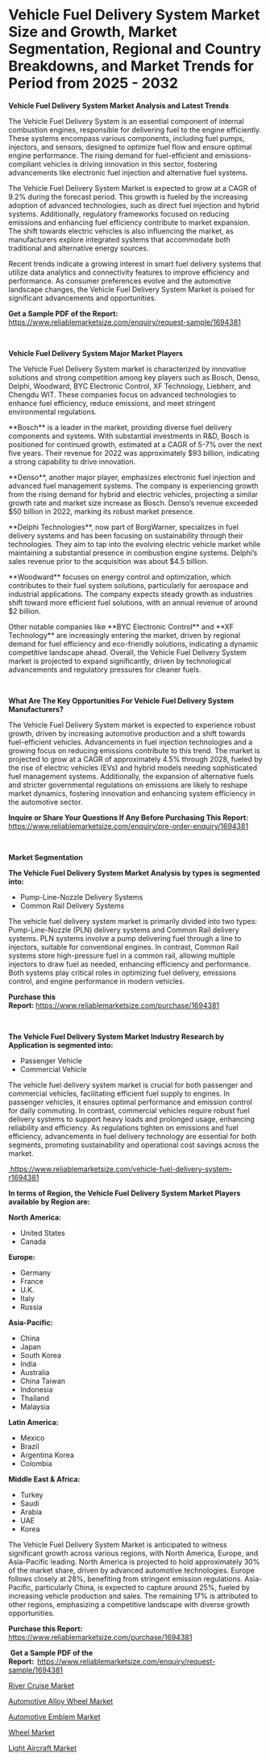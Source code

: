 <p><h1>Vehicle Fuel Delivery System Market Size and Growth, Market Segmentation, Regional and Country Breakdowns, and Market Trends for Period from 2025 -  2032</h1></p><p><strong>Vehicle Fuel Delivery System Market Analysis and Latest Trends</strong></p>
<p><p>The Vehicle Fuel Delivery System is an essential component of internal combustion engines, responsible for delivering fuel to the engine efficiently. These systems encompass various components, including fuel pumps, injectors, and sensors, designed to optimize fuel flow and ensure optimal engine performance. The rising demand for fuel-efficient and emissions-compliant vehicles is driving innovation in this sector, fostering advancements like electronic fuel injection and alternative fuel systems.</p><p>The Vehicle Fuel Delivery System Market is expected to grow at a CAGR of 9.2% during the forecast period. This growth is fueled by the increasing adoption of advanced technologies, such as direct fuel injection and hybrid systems. Additionally, regulatory frameworks focused on reducing emissions and enhancing fuel efficiency contribute to market expansion. The shift towards electric vehicles is also influencing the market, as manufacturers explore integrated systems that accommodate both traditional and alternative energy sources. </p><p>Recent trends indicate a growing interest in smart fuel delivery systems that utilize data analytics and connectivity features to improve efficiency and performance. As consumer preferences evolve and the automotive landscape changes, the Vehicle Fuel Delivery System Market is poised for significant advancements and opportunities.</p></p>
<p><strong>Get a Sample PDF of the Report:&nbsp;</strong> <a href="https://www.reliablemarketsize.com/enquiry/request-sample/1694381?utm_campaign=1901&utm_medium=2&utm_source=Github&utm_content=ia&utm_term=30032025&utm_id=vehicle-fuel-delivery-system">https://www.reliablemarketsize.com/enquiry/request-sample/1694381</a></p>
<p>&nbsp;</p>
<p><strong>Vehicle Fuel Delivery System Major Market Players</strong></p>
<p><p>The Vehicle Fuel Delivery System market is characterized by innovative solutions and strong competition among key players such as Bosch, Denso, Delphi, Woodward, BYC Electronic Control, XF Technology, Liebherr, and Chengdu WIT. These companies focus on advanced technologies to enhance fuel efficiency, reduce emissions, and meet stringent environmental regulations.</p><p>**Bosch** is a leader in the market, providing diverse fuel delivery components and systems. With substantial investments in R&D, Bosch is positioned for continued growth, estimated at a CAGR of 5-7% over the next five years. Their revenue for 2022 was approximately $93 billion, indicating a strong capability to drive innovation.</p><p>**Denso**, another major player, emphasizes electronic fuel injection and advanced fuel management systems. The company is experiencing growth from the rising demand for hybrid and electric vehicles, projecting a similar growth rate and market size increase as Bosch. Denso’s revenue exceeded $50 billion in 2022, marking its robust market presence.</p><p>**Delphi Technologies**, now part of BorgWarner, specializes in fuel delivery systems and has been focusing on sustainability through their technologies. They aim to tap into the evolving electric vehicle market while maintaining a substantial presence in combustion engine systems. Delphi’s sales revenue prior to the acquisition was about $4.5 billion.</p><p>**Woodward** focuses on energy control and optimization, which contributes to their fuel system solutions, particularly for aerospace and industrial applications. The company expects steady growth as industries shift toward more efficient fuel solutions, with an annual revenue of around $2 billion.</p><p>Other notable companies like **BYC Electronic Control** and **XF Technology** are increasingly entering the market, driven by regional demand for fuel efficiency and eco-friendly solutions, indicating a dynamic competitive landscape ahead. Overall, the Vehicle Fuel Delivery System market is projected to expand significantly, driven by technological advancements and regulatory pressures for cleaner fuels.</p></p>
<p>&nbsp;</p>
<p><strong>What Are The Key Opportunities For Vehicle Fuel Delivery System Manufacturers?</strong></p>
<p><p>The Vehicle Fuel Delivery System market is expected to experience robust growth, driven by increasing automotive production and a shift towards fuel-efficient vehicles. Advancements in fuel injection technologies and a growing focus on reducing emissions contribute to this trend. The market is projected to grow at a CAGR of approximately 4.5% through 2028, fueled by the rise of electric vehicles (EVs) and hybrid models needing sophisticated fuel management systems. Additionally, the expansion of alternative fuels and stricter governmental regulations on emissions are likely to reshape market dynamics, fostering innovation and enhancing system efficiency in the automotive sector.</p></p>
<p><strong>Inquire or Share Your Questions If Any Before Purchasing This Report:</strong> <a href="https://www.reliablemarketsize.com/enquiry/pre-order-enquiry/1694381?utm_campaign=1901&utm_medium=2&utm_source=Github&utm_content=ia&utm_term=30032025&utm_id=vehicle-fuel-delivery-system">https://www.reliablemarketsize.com/enquiry/pre-order-enquiry/1694381</a></p>
<p>&nbsp;</p>
<p><strong>Market Segmentation</strong></p>
<p><strong>The Vehicle Fuel Delivery System Market Analysis by types is segmented into:</strong></p>
<p><ul><li>Pump-Line-Nozzle Delivery Systems</li><li>Common Rail Delivery Systems</li></ul></p>
<p><p>The vehicle fuel delivery system market is primarily divided into two types: Pump-Line-Nozzle (PLN) delivery systems and Common Rail delivery systems. PLN systems involve a pump delivering fuel through a line to injectors, suitable for conventional engines. In contrast, Common Rail systems store high-pressure fuel in a common rail, allowing multiple injectors to draw fuel as needed, enhancing efficiency and performance. Both systems play critical roles in optimizing fuel delivery, emissions control, and engine performance in modern vehicles.</p></p>
<p><strong>Purchase this Report:&nbsp;</strong><a href="https://www.reliablemarketsize.com/purchase/1694381?utm_campaign=1901&utm_medium=2&utm_source=Github&utm_content=ia&utm_term=30032025&utm_id=vehicle-fuel-delivery-system">https://www.reliablemarketsize.com/purchase/1694381</a></p>
<p>&nbsp;</p>
<p><strong>The Vehicle Fuel Delivery System Market Industry Research by Application is segmented into:</strong></p>
<p><ul><li>Passenger Vehicle</li><li>Commercial Vehicle</li></ul></p>
<p><p>The vehicle fuel delivery system market is crucial for both passenger and commercial vehicles, facilitating efficient fuel supply to engines. In passenger vehicles, it ensures optimal performance and emission control for daily commuting. In contrast, commercial vehicles require robust fuel delivery systems to support heavy loads and prolonged usage, enhancing reliability and efficiency. As regulations tighten on emissions and fuel efficiency, advancements in fuel delivery technology are essential for both segments, promoting sustainability and operational cost savings across the market.</p></p>
<p><a href="https://www.reliablemarketsize.com/vehicle-fuel-delivery-system-r1694381?utm_campaign=1901&utm_medium=2&utm_source=Github&utm_content=ia&utm_term=30032025&utm_id=vehicle-fuel-delivery-system">&nbsp;https://www.reliablemarketsize.com/vehicle-fuel-delivery-system-r1694381</a></p>
<p><strong>In terms of Region, the Vehicle Fuel Delivery System Market Players available by Region are:</strong></p>
<p>
    <p> <strong> North America: </strong>
        <ul>
            <li>United States</li>
            <li>Canada</li>
        </ul>
        </p> 
    <p> <strong> Europe: </strong>
        <ul>
            <li>Germany</li>
            <li>France</li>
            <li>U.K.</li>
            <li>Italy</li>
            <li>Russia</li>
        </ul>
        </p> 
    <p> <strong> Asia-Pacific: </strong>
        <ul>
            <li>China</li>
            <li>Japan</li>
            <li>South Korea</li>
            <li>India</li>
            <li>Australia</li>
            <li>China Taiwan</li>
            <li>Indonesia</li>
            <li>Thailand</li>
            <li>Malaysia</li>
        </ul>
        </p> 
    <p> <strong> Latin America: </strong>
        <ul>
            <li>Mexico</li>
            <li>Brazil</li>
            <li>Argentina Korea</li>
            <li>Colombia</li>
        </ul>
        </p> 
    <p> <strong> Middle East & Africa: </strong>
        <ul>
            <li>Turkey</li>
            <li>Saudi</li>
            <li>Arabia</li>
            <li>UAE</li>
            <li>Korea</li>
        </ul>
    </p>
    </p>
<p><p>The Vehicle Fuel Delivery System Market is anticipated to witness significant growth across various regions, with North America, Europe, and Asia-Pacific leading. North America is projected to hold approximately 30% of the market share, driven by advanced automotive technologies. Europe follows closely at 28%, benefiting from stringent emission regulations. Asia-Pacific, particularly China, is expected to capture around 25%, fueled by increasing vehicle production and sales. The remaining 17% is attributed to other regions, emphasizing a competitive landscape with diverse growth opportunities.</p></p>
<p><strong>Purchase this Report: </strong><a href="https://www.reliablemarketsize.com/purchase/1694381?utm_campaign=1901&utm_medium=2&utm_source=Github&utm_content=ia&utm_term=30032025&utm_id=vehicle-fuel-delivery-system">https://www.reliablemarketsize.com/purchase/1694381</a></p>
<p>&nbsp;<strong>Get a Sample PDF of the Report:&nbsp;&nbsp;</strong><a href="https://www.reliablemarketsize.com/enquiry/request-sample/1694381?utm_campaign=1901&utm_medium=2&utm_source=Github&utm_content=ia&utm_term=30032025&utm_id=vehicle-fuel-delivery-system">https://www.reliablemarketsize.com/enquiry/request-sample/1694381</a></p>
<p><strong></strong></p>
<p><p><a href="https://github.com/lotoahshaiek/Market-Research-Report-List-1/blob/main/river-cruise-market.md?utm_campaign=1901&utm_medium=2&utm_source=Github&utm_content=ia&utm_term=30032025&utm_id=vehicle-fuel-delivery-system">River Cruise Market</a></p><p><a href="https://github.com/fabrehugessf/Market-Research-Report-List-1/blob/main/automotive-alloy-wheel-market.md?utm_campaign=1901&utm_medium=2&utm_source=Github&utm_content=ia&utm_term=30032025&utm_id=vehicle-fuel-delivery-system">Automotive Alloy Wheel Market</a></p><p><a href="https://github.com/nsmifidget3/Market-Research-Report-List-1/blob/main/automotive-emblem-market.md?utm_campaign=1901&utm_medium=2&utm_source=Github&utm_content=ia&utm_term=30032025&utm_id=vehicle-fuel-delivery-system">Automotive Emblem Market</a></p><p><a href="https://github.com/wiltsdeenyuw/Market-Research-Report-List-1/blob/main/wheel-market.md?utm_campaign=1901&utm_medium=2&utm_source=Github&utm_content=ia&utm_term=30032025&utm_id=vehicle-fuel-delivery-system">Wheel Market</a></p><p><a href="https://github.com/orlinvisonju/Market-Research-Report-List-1/blob/main/light-aircraft-market.md?utm_campaign=1901&utm_medium=2&utm_source=Github&utm_content=ia&utm_term=30032025&utm_id=vehicle-fuel-delivery-system">Light Aircraft Market</a></p></p>